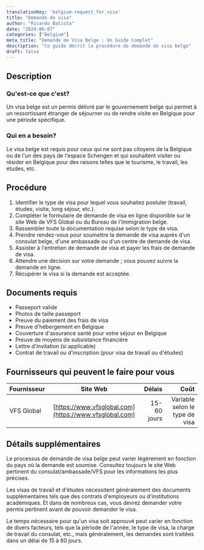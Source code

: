 ```yaml
---
translationKey: 'belgium-request_for_visa'
title: "Demande de visa"
author: "Ricardo Batista"
date: "2024-06-07"
categories: ["Belgium"]
meta_title: "Demande de Visa Belge : Un Guide Complet"
description: "Ce guide décrit la procédure de demande de visa belge"
draft: false
---
```


## Description
### Qu'est-ce que c'est?
Un visa belge est un permis délivré par le gouvernement belge qui permet à un ressortissant étranger de séjourner ou de rendre visite en Belgique pour une période spécifique.

### Qui en a besoin?
Le visa belge est requis pour ceux qui ne sont pas citoyens de la Belgique ou de l'un des pays de l'espace Schengen et qui souhaitent visiter ou résider en Belgique pour des raisons telles que le tourisme, le travail, les études, etc.

## Procédure
1. Identifier le type de visa pour lequel vous souhaitez postuler (travail, études, visite, long séjour, etc.).
2. Compléter le formulaire de demande de visa en ligne disponible sur le site Web de VFS Global ou du Bureau de l'Immigration belge.
3. Rassembler toute la documentation requise selon le type de visa.
4. Prendre rendez-vous pour soumettre la demande de visa auprès d'un consulat belge, d'une ambassade ou d'un centre de demande de visa.
5. Assister à l'entretien de demande de visa et payer les frais de demande de visa.
6. Attendre une décision sur votre demande ; vous pouvez suivre la demande en ligne.
7. Récupérer le visa si la demande est acceptée.

## Documents requis
- Passeport valide
- Photos de taille passeport
- Preuve du paiement des frais de visa
- Preuve d'hébergement en Belgique
- Couverture d'assurance santé pour votre séjour en Belgique
- Preuve de moyens de subsistance financière
- Lettre d'invitation (si applicable)
- Contrat de travail ou d'inscription (pour visa de travail ou d'études)

## Fournisseurs qui peuvent le faire pour vous

| Fournisseur      |     Site Web                                      |     Délais         |     Coût          |
| -----------------|:-------------------------------------------------:| ------------------:| -----------------: |
| VFS Global       |  [https://www.vfsglobal.com](https://www.vfsglobal.com)  | 15-60 jours      | Variable selon le type de visa |

## Détails supplémentaires
Le processus de demande de visa belge peut varier légèrement en fonction du pays où la demande est soumise. Consultez toujours le site Web pertinent du consulat/ambassade/VFS pour les informations les plus précises.

Les visas de travail et d'études nécessitent généralement des documents supplémentaires tels que des contrats d'employeurs ou d'institutions académiques. Et dans de nombreux cas, vous devrez demander votre permis pertinent avant de pouvoir demander le visa.

Le temps nécessaire pour qu'un visa soit approuvé peut varier en fonction de divers facteurs, tels que la période de l'année, le type de visa, la charge de travail du consulat, etc., mais généralement, les demandes sont traitées dans un délai de 15 à 60 jours.